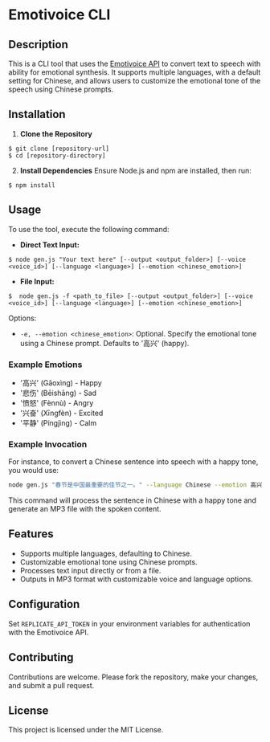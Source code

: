 # Emotivoice CLI

## Description
This is a CLI tool that uses the [Emotivoice
API](https://github.com/netease-youdao/EmotiVoice) to convert text to
speech with ability for emotional synthesis. It supports multiple
languages, with a default setting for Chinese, and allows users to
customize the emotional tone of the speech using Chinese prompts.


## Installation
1. **Clone the Repository**
```ShellSession
$ git clone [repository-url]
$ cd [repository-directory]
```

2. **Install Dependencies**
   Ensure Node.js and npm are installed, then run:
```ShellSession
$ npm install
```

## Usage
To use the tool, execute the following command:

- **Direct Text Input:**
```ShellSession
$ node gen.js "Your text here" [--output <output_folder>] [--voice <voice_id>] [--language <language>] [--emotion <chinese_emotion>]
  ```

- **File Input:**
```ShellSession
$  node gen.js -f <path_to_file> [--output <output_folder>] [--voice <voice_id>] [--language <language>] [--emotion <chinese_emotion>]
  ```

Options:
- `-e, --emotion <chinese_emotion>`: Optional. Specify the emotional tone using a Chinese prompt. Defaults to '高兴' (happy).

### Example Emotions
- '高兴' (Gāoxìng) - Happy
- '悲伤' (Bēishāng) - Sad
- '愤怒' (Fènnù) - Angry
- '兴奋' (Xīngfèn) - Excited
- '平静' (Píngjìng) - Calm

### Example Invocation
For instance, to convert a Chinese sentence into speech with a happy tone, you would use:
```sh
node gen.js "春节是中国最重要的佳节之一。" --language Chinese --emotion 高兴
```
This command will process the sentence in Chinese with a happy tone and generate an MP3 file with the spoken content.

## Features
- Supports multiple languages, defaulting to Chinese.
- Customizable emotional tone using Chinese prompts.
- Processes text input directly or from a file.
- Outputs in MP3 format with customizable voice and language options.

## Configuration
Set `REPLICATE_API_TOKEN` in your environment variables for authentication with the Emotivoice API.

## Contributing
Contributions are welcome. Please fork the repository, make your changes, and submit a pull request.

## License
This project is licensed under the MIT License.

